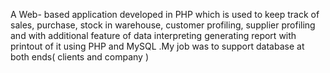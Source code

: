 A Web- based application developed in PHP which is used to keep track of sales, purchase, stock in warehouse, customer profiling, supplier profiling and with additional feature of data interpreting generating report with printout of it using PHP and MySQL .My job was to support database at both ends( clients and company )
